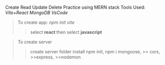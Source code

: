 Create Read Update Delete Practice using MERN stack 
Tools Used:
<i> Vite+React 
MongoDB 
VsCode
</i>
> To create app: <i> npm init vite </i>
> > select <b> react </b>
> then select <b> javascript </b>

> To create server
>> create server folder
>> install npm init, 
>>npm i mongoose, >> cors, >>express, >>nodemon
